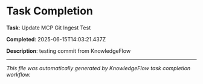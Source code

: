 # Task Completion

**Task**: Update MCP Git Ingest Test

**Completed**: 2025-06-15T14:03:21.437Z

**Description**: testing commit from KnowledgeFlow

---

*This file was automatically generated by KnowledgeFlow task completion workflow.*